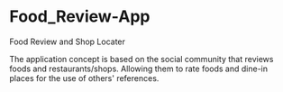# Food_Review-App
Food Review and Shop Locater

The application concept is based on the social community that reviews foods and restaurants/shops. Allowing them to rate foods and dine-in places for the use of others' references.  
